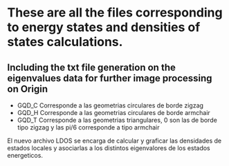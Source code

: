 # These are all the files corresponding to energy states and densities of states calculations.

## Including the txt file generation on the eigenvalues data for further image processing on Origin

- GQD_C Corresponde a las geometrias circulares de borde zigzag
- GQD_H Corresponde a las geometrias circulares de borde armchair
- GQD_T Corresponde a las geometrias triangulares, 0 son las de borde tipo zigzag y las pi/6 corresponde a tipo armchair

El nuevo archivo LDOS se encarga de calcular y graficar las densidades de estados locales y asociarlas a los distintos eigenvalores de los estados energeticos.